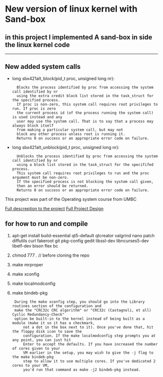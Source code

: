 # New version of linux kernel with Sand-box
## in this project I implemented A sand-box in side the linux kernel code

---------------
## New added system calls

* long sbx421alt_block(pid_t proc, unsigned long nr): 
	
		Blocks the process identified by proc from accessing the system call identified by nr 
		using the extra credit block list stored in the task_struct for the specified process. 
		If proc is non-zero, this system call requires root privileges to run. If proc is zero 
		the current process id (of the process running the system call) is used instead and any 
		user may use the system call. That is to say that a process may always block itself 
		from making a particular system call, but may not 
		block any other process unless root is running it. 
		Returns 0 on success or an appropriate error code on failure.

* long sbx421alt_unblock(pid_t proc, unsigned long nr): 

		Unblocks the process identified by proc from accessing the system call identified by nr 
		using a block list stored in the task_struct for the specififed process. 
		This system call requires root privileges to run and the proc argument must be non-zero. 
		If the specified process is not blocking the system call given, 
		then an error should be returned. 
		Returns 0 on success or an appropriate error code on failure.


This project was part of the Operating system course from UMBC

[Full descreption to the project](https://bluegrit.cs.umbc.edu/~lsebald1/cmsc421-fa2019/project2.shtml)
[Full Project Design ](https://github.com/ahmdalgendi/Linux-SandBox/blob/master/project2/proj2/design/final.pdf)
## for how to run and compile

1. apt-get install build-essential qt5-default qtcreator valgrind nano patch diffutils curl fakeroot git pkg-config gedit libssl-dev libncurses5-dev libelf-dev bison flex bc
2. chmod 777 . // before cloning the repo
3. make mrproper
4. make xconfig
5. make localmodconfig
6. make bindeb-pkg 

		During the make xconfig step, you should go into the Library routines section of the configuration and 
		make the "CRC32c CRC algorithm" or "CRC32c (Castagnoli, et all) Cyclic Redundancy-Check" 
		option be built-in to the kernel instead of being built as a module (make it so it has a checkmark, 
			not a dot in the box next to it). Once you've done that, hit the floppy disk icon to save the 
			configuration. If the make localmodconfig step prompts you at any point, you can just hit 
			Enter to accept the defaults. If you have increased the number of cores given to your 
			VM earlier in the setup, you may wish to give the -j flag to the make bindeb-pkg 
			step to allow it to use multiple cores. If you've dedicated 2 cores to your VM, 
			you'd run that command as make -j2 bindeb-pkg instead.
